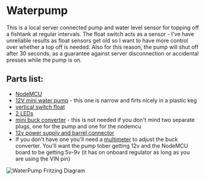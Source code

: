 # Waterpump

This is a local server connected pump and water level sensor for topping off a fishtank at regular intervals. The float switch acts as a sensor - I've have unreliable results as float sensors get old so I want to have more control over whether a top off is needed. Also for this reason, the pump will shut off after 30 seconds, as a guarantee against server disconnection or accidental presses while the pump is on.

## Parts list:
- [NodeMCU](https://amzn.to/2UdY5cX)
- [12V mini water pump](https://amzn.to/2MJ3fws) - this one is narrow and firts nicely in a plastic keg
- [vertical switch float](https://amzn.to/2Zu8xhv)
- [2 LEDs](https://amzn.to/2PQMou5)
- [mini buck converter](https://amzn.to/2PQR9E4) - this is not needed if you don't mind two separate plugs, one for the pump and one for the nodemcu
- [12v power supply and barrel connector](https://amzn.to/2MX6NLP)
- If you don't have one you'll need a [multimeter](https://amzn.to/2A0HnVe) to adjust the buck converter. You'll want the pump tober getting 12v and the NodeMCU board to be getting 5v-9v (it has on onboard regulator as long as you are using the VIN pin)

![WaterPump Fritzing Diagram](https://github.com/sfgabe/OITProjects/blob/master/WaterPump/waterpump.png?raw=true)
